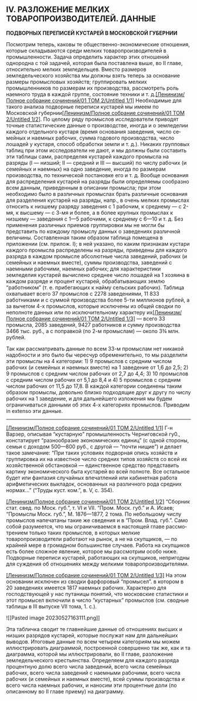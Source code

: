 ## IV. РАЗЛОЖЕНИЕ МЕЛКИХ ТОВАРОПРОИЗВОДИТЕЛЕЙ. ДАННЫЕ

**ПОДВОРНЫХ ПЕРЕПИСЕЙ КУСТАРЕЙ В МОСКОВСКОЙ ГУБЕРНИИ**

Посмотрим теперь, каковы те общественно-экономи­ческие отношения, которые складываются среди мел­ких товаропроизводителей в промышленности. Задача определить характер этих отношений однородна с той задачей, которая была поставлена выше, во II главе, относительно мелких земледельцев. Вместо размеров земледельческого хозяйства мы должны взять теперь за основание размеры промысловых хозяйств; груп­пировать мелких промышленников по размерам их производства, рассмотреть роль наемного труда в каждой группе, состояние техники и т. д.[[Ленинизм/Полное собрание сочинений/01 ТОМ 2/Untitled 1/1]](#_ftn1) Необходимые для такого анализа подворные переписи кустарей мы имеем по Московской губернии[[Ленинизм/Полное собрание сочинений/01 ТОМ 2/Untitled 1/2]](#_ftn2). По целому ряду промыслов исследователи приводят точные статистические данные о производстве, иногда и о земледелии каждого отдель­ного кустаря (время основания заведения, число се­мейных и наемных рабочих, сумма годового произ­водства, число лошадей у кустаря, способ обработки земли и т. д.). Никаких групповых таблиц при этом исследователи не дают, и мы должны были составить эти таблицы сами, распределяя кустарей каждого про­мысла на разряды (I — низший; II — средний и III — высший) по числу рабочих (и семейных и наемных) на одно заведение, иногда по размерам производства, по технической постановке его и т. д. Вообще основания для распределения кустарей на разряды были опре­деляемы сообразно всем данным, приведенным в описа­нии промысла; при этом необходимо было в различных промыслах брать различные основания для разделения кустарей на разряды, напр., в очень мелких промыс­лах относить к низшему разряду заведения с 1 рабо­чим, к среднему — с 2-мя, к высшему — с 3-мя и более, а в более крупных промыслах к низшему — заведения с 1—5 рабочими, к среднему с 6—10 и т. д. Без применения различных приемов группировки мы не могли бы представить по _каждому_ промыслу данных о заве­дениях различной величины. Составленная таким обра­зом таблица помещена в приложении (см. прилож. I); в ней указано, по каким признакам кустари каждого промысла распределены на разряды, приведены для каждого разряда в каждом промысле абсолютные числа заведений, рабочих (и семейных и наемных вместе), суммы производства, заведений с наемными рабочими, наемных рабочих; для характеристики земледелия кустарей вычислено среднее число лошадей на 1 хозяина в каждом разряде и процент кустарей, обрабатывающих землю “работником” (т. е. прибегающих к найму сель­ских рабочих). Таблица охватывает всего 37 промыслов с 2278 заведениями, 11 833 работниками и с суммой производства более 5-ти миллионов рублей, а за вы­четом 4-х промыслов, которые исключены из общей сводки по неполноте данных или по исключительному характеру их[[Ленинизм/Полное собрание сочинений/01 ТОМ 2/Untitled 1/3]](#_ftn3) — всего 33 промысла, 2085 заведений, 9427 работников и сумму производства 3466 тыс. руб., а с поправкой (по 2-м промыслам) — около З¾ млн. рублей.

Так как рассматривать данные по всем 33-м промыс­лам нет никакой надобности и это было бы чересчур обременительно, то мы разделили эти промыслы на 4 категории: 1) 9 промыслов с средним числом рабочих (и семейных и наемных вместе) на 1 заведение от 1,6 до 2,5; 2) 9 промыслов с средним числом рабочих от 2,7 до 4,4; 3) 10 промыслов с средним числом рабочих от 5,1 до 8,4 и 4) 5 промыслов с средним числом рабочих от 11,5 до 17,8. В каждой категории соединены таким образом промыслы, довольно близко подходящие друг к другу по числу рабочих на 1 заведение, и для даль­нейшего изложения мы будем ограничиваться данными об этих 4-х категориях промыслов. Приводим in extenso эти данные.

  

---

[[Ленинизм/Полное собрание сочинений/01 ТОМ 2/Untitled 1/1]](#_ftnref1) Г-н Варзер, описывая “кустарную” промышленность Черниговской гу0., констатирует “разнообразие экономических единиц” (с одной сто­роны, семьи с доходом 500—800 руб., с другой — “почти нищие”) и делает такое замечание: “При таких условиях подворная опись хозяйств и груп­пировка их на известное число средних типов хозяйств со всей их хозяйственной обстановкой — единственное средство представить картину экономического быта кустарей во всей полноте. Все остальное будет или фантазия случайных впечатлений или кабинетная работа арифметических выкладок, основанных на различного рода средних нормах...” (“Труды куст. ком.”, в. V, с. 354).

[[Ленинизм/Полное собрание сочинений/01 ТОМ 2/Untitled 1/2]](#_ftnref2) “Сборник стат. свед. по Моск. губ.”, т. VI и VII. “Пром. Моск. губ.” и А. Исаев; “Промыслы Моск. губ.”, М. 1876—1877, 2 тома. По небольшому числу промыслов напечатаны такие же сведения и в “Пром. Влад. губ.”. Само собой разумеется, что мы ограничиваемся в настоящей главе рассмо­трением только таких промыслов, в которых мелкие товаропроизводители работают на рынок, а не на скупщиков, — по крайней мере в громадном большинстве случаев. Работа на скупщиков есть более сложное явление, которое мы рассмотрим особо ниже. Подворные переписи кустарей, рабо­тающих на скупщиков, непригодны для суждения об отношениях между мелкими товаропроизводителями.

[[Ленинизм/Полное собрание сочинений/01 ТОМ 2/Untitled 1/3]](#_ftnref3) На этом основании исключен из сводки фарфоровый “промысел”. в котором в 20 заведениях имеется 1817 наемных рабочих. Характерно для господствующей у нас путаницы понятий, что московские статистики и этот промысел включили в число “кустарных” промыслов (см. сводные таблицы в III выпуске VII тома, 1. с.).

![[Pasted image 20230527163111.png]]

Эта табличка сводит те главнейшие данные об отно­шениях высших и низших разрядов кустарей, которые послужат нам для дальнейших выводов. Итоговые данные по всем четырем категориям мы можем иллю­стрировать диаграммой, построенной совершенно так же, как и та диаграмма, которой мы иллюстрировали, во II главе, разложение земледельческого крестьянства. Определяем для каждого разряда процентную долю всего числа заведений, всего числа семейных рабочих, всего числа заведений с наемными рабочими, всего числа рабочих (и семейных и наемных вместе), всей суммы производства и всего числа наемных рабочих, и наносим эти процентные доли (по описанному во II главе приему) на диаграмму.